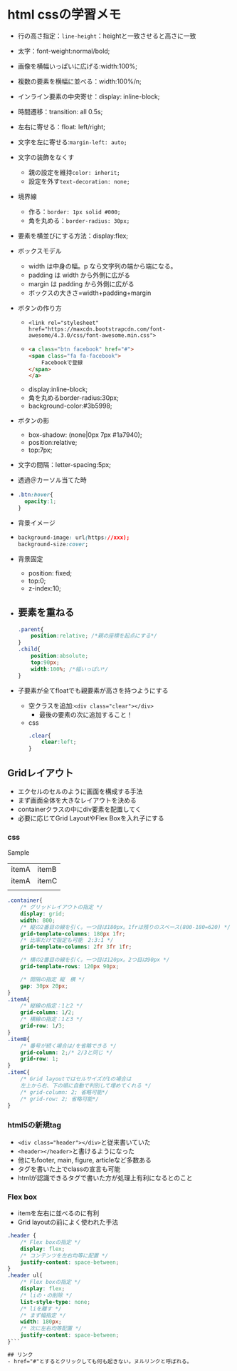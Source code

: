 # html cssの学習メモ

- 行の高さ指定：`line-height`：heightと一致させると高さに一致
- 太字：font-weight:normal/bold;
- 画像を横幅いっぱいに広げる:width:100%;
- 複数の要素を横幅に並べる：width:100%/n;
- インライン要素の中央寄せ：display: inline-block;
- 時間遷移：transition: all 0.5s;
- 左右に寄せる：float: left/right;
- 文字を左に寄せる:`margin-left: auto;`
- 文字の装飾をなくす
    - 親の設定を維持`color: inherit;`
    - 設定を外す`text-decoration: none;`
- 境界線
    -  作る：`border: 1px solid #000;`
    -  角を丸める：`border-radius: 30px;`
- 要素を横並びにする方法：display:flex;
- ボックスモデル
    - width は中身の幅。p なら文字列の端から端になる。
    - padding は width から外側に広がる
    - margin は padding から外側に広がる
    - ボックスの大きさ=width+padding+margin
- ボタンの作り方
    - `<link rel="stylesheet" href="https://maxcdn.bootstrapcdn.com/font-awesome/4.3.0/css/font-awesome.min.css">`
    -
        ```html
        <a class="btn facebook" href="#">
        <span class="fa fa-facebook">
            Facebookで登録
        </span>
        </a>
        ```
    - display:inline-block;
    - 角を丸めるborder-radius:30px;
    - background-color:#3b5998;
- ボタンの影
    - box-shadow: (none|0px 7px #1a7940);
    - position:relative;
    - top:7px;

- 文字の間隔：letter-spacing:5px;
- 透過＠カーソル当てた時
- 
    ```css
    .btn:hover{
      opacity:1;
    }
    ```
- 背景イメージ
- 
    ```css
    background-image: url(https://xxx);
    background-size:cover;
    ```
- 背景固定
    - position: fixed;
    - top:0;
    - z-index:10;
- 要素を重ねる
    -  
    ```css
    .parent{
        position:relative; /*親の座標を起点にする*/
    }
    .child{
        position:absolute;
        top:90px;
        width:100%; /*幅いっぱい*/
    }
    ```
- 子要素が全てfloatでも親要素が高さを持つようにする
    - 空クラスを追加:`<div class="clear"></div>`
        - 最後の要素の次に追加すること！
    - css
        ```css
        .clear{
            clear:left;
        }
        ```
## Gridレイアウト
- エクセルのセルのように画面を構成する手法
- まず画面全体を大きなレイアウトを決める
- containerクラスの中にdiv要素を配置してく
- 必要に応じてGrid LayoutやFlex Boxを入れ子にする
### css
Sample

|||
|--|--|
|itemA|itemB|
|itemA|itemC|
|||

```css
.container{
    /* グリッドレイアウトの指定 */
    display: grid;
    width: 800;
    /* 縦の2番目の線を引く。一つ目は180px。1frは残りのスペース(800-180=620) */
    grid-template-columns: 180px 1fr;
    /* 比率だけで指定も可能　2:3:1 */
    grid-template-columns: 2fr 3fr 1fr;

    /* 横の2番目の線を引く。一つ目は120px。2つ目は90px */
    grid-template-rows: 120px 90px;

    /* 間隔の指定 縦　横 */
    gap: 30px 20px;
}
.itemA{
    /* 縦線の指定：1と2 */
    grid-column: 1/2;
    /* 横線の指定：1と3 */
    grid-row: 1/3;
}
.itemB{
    /* 番号が続く場合は/を省略できる */
    grid-column: 2;/* 2/3と同じ */
    grid-row: 1;
}
.itemC{
    /* Grid layoutではセルサイズが1の場合は
    左上から右、下の順に自動で判別して埋めてくれる */
    /* grid-column: 2; 省略可能*/
    /* grid-row: 2; 省略可能*/
}
``` 
### html5の新規tag
- `<div class="header"></div>`と従来書いていた
- `<header></header>`と書けるようになった
- 他にもfooter, main, figure, articleなど多数ある
- タグを書いた上でclassの宣言も可能
- htmlが認識できるタグで書いた方が処理上有利になるとのこと

### Flex box
- itemを左右に並べるのに有利
- Grid layoutの前によく使われた手法
```css
.header {
    /* Flex boxの指定 */
    display: flex;
    /* コンテンツを左右均等に配置 */
    justify-content: space-between;
}
.header ul{
    /* Flex boxの指定 */
    display: flex;
    /* liの・の削除 */
    list-style-type: none;
    /* liを離す */
    /* まず幅指定 */
    width: 180px;
    /* 次に左右均等配置 */
    justify-content: space-between;
}```

## リンク
- href="#"とするとクリックしても何も起きない。ヌルリンクと呼ばれる。
